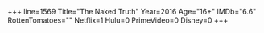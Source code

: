 +++
line=1569
Title="The Naked Truth"
Year=2016
Age="16+"
IMDb="6.6"
RottenTomatoes=""
Netflix=1
Hulu=0
PrimeVideo=0
Disney=0
+++

